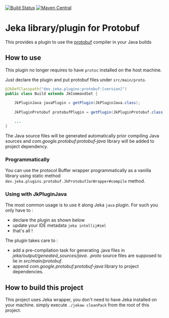 [![Build Status](https://travis-ci.org/jerkar/protobuf-plugin.svg?branch=master)](https://travis-ci.org/jerkar/protobuf-plugin)
[![Maven Central](https://maven-badges.herokuapp.com/maven-central/dev.jeka/protobuf-plugin/badge.svg)](https://maven-badges.herokuapp.com/maven-central/dev.jeka/protobuf-plugin) <br/>

# Jeka library/plugin for Protobuf

This provides a plugin to use the [protobuf](https://developers.google.com/protocol-buffers/) compiler in your Java builds

## How to use

This plugin no longer requires to have `protoc` installed on the host machine.

Just declare the plugin and put protobuf files under `src/main/proto`.  

```java
@JkDefClasspath("dev.jeka.plugins:protobuf:[version]")
public class Build extends JkCommandSet {
    
    JkPluginJava javaPlugin = getPlugin(JkPluginJava.class);
    
    JkPluginProtobuf protobufPlugin = getPlugin(JkPluginProtobuf.class);

    ...
}
```
The Java source files will be generated automatically prior compiling Java sources and 
 _com.google.protobuf:protobuf-java_ library will be added to project dependency. 

### Programmatically

You can use the protocol Buffer wrapper programmatically as a vanilla library using 
static method `dev.jeka.plugins.protobuf.JkProtobufJarWrapper#compile` method. 

### Using with JkPluginJava

The most common usage is to use it along Jeka `java` plugin. For such you only have to :

* declare the plugin as shown below
* update your IDE metadata `jeka intellij#iml`
* that's all !


The plugin takes care to : 
* add a pre-compilation task for generating .java files in _jeka/output/geneated_sources/java_. _.proto_ source files are supposed to lie in _src/main/protobuf_.
* append _com.google.protobuf:protobuf-java_ library to project dependencies.

## How to build this project

This project uses Jeka wrapper, you don't need to have Jeka installed on your machine. simply execute `./jekaw cleanPack`
from the root of this project.




 






